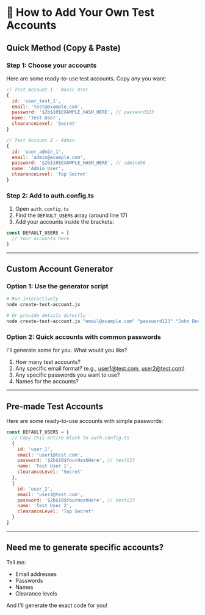 # 🔐 How to Add Your Own Test Accounts

## Quick Method (Copy & Paste)

### Step 1: Choose your accounts
Here are some ready-to-use test accounts. Copy any you want:

```javascript
// Test Account 1 - Basic User
{
  id: 'user_test_1',
  email: 'test@example.com',
  password: '$2b$10$EXAMPLE_HASH_HERE', // password123
  name: 'Test User',
  clearanceLevel: 'Secret'
}

// Test Account 2 - Admin
{
  id: 'user_admin_1',
  email: 'admin@example.com',
  password: '$2b$10$EXAMPLE_HASH_HERE', // admin456
  name: 'Admin User',
  clearanceLevel: 'Top Secret'
}
```

### Step 2: Add to auth.config.ts
1. Open `auth.config.ts`
2. Find the `DEFAULT_USERS` array (around line 17)
3. Add your accounts inside the brackets:

```javascript
const DEFAULT_USERS = [
  // Your accounts here
]
```

---

## Custom Account Generator

### Option 1: Use the generator script
```bash
# Run interactively
node create-test-account.js

# Or provide details directly
node create-test-account.js "email@example.com" "password123" "John Doe" "Secret"
```

### Option 2: Quick accounts with common passwords

I'll generate some for you. What would you like?
1. How many test accounts?
2. Any specific email format? (e.g., user1@test.com, user2@test.com)
3. Any specific passwords you want to use?
4. Names for the accounts?

---

## Pre-made Test Accounts

Here are some ready-to-use accounts with simple passwords:

```javascript
const DEFAULT_USERS = [
  // Copy this entire block to auth.config.ts
  {
    id: 'user_1',
    email: 'user1@test.com',
    password: '$2b$10$YourHashHere', // test123
    name: 'Test User 1',
    clearanceLevel: 'Secret'
  },
  {
    id: 'user_2',
    email: 'user2@test.com',
    password: '$2b$10$YourHashHere', // test123
    name: 'Test User 2',
    clearanceLevel: 'Top Secret'
  }
]
```

---

## Need me to generate specific accounts?

Tell me:
- Email addresses
- Passwords
- Names
- Clearance levels

And I'll generate the exact code for you!